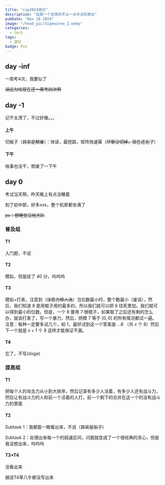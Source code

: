 ```yaml
---
title: "csp2024游记"
description: "这是一个迟来的不止一点半点的游记"
pubDate: "Nov 18 2024"
image: "/head_pic/Sigewinne_2.webp"
categories:
  - tech
tags:
  - 游记
badge: Pin
---
```


## day -inf

一周考4次，我要似了

~~话说为啥现在还一周考四次啊~~

## day -1

记不太清了，不过好像。。。

#### 上午

切板子（~~其实是颓废~~）：快读，最短路，矩阵快速幂（~~尽管没切掉，现在还忘了~~）

#### 下午

啥事也没干，颓废了一下午

## day 0

考试当天啊，昨天晚上有点没睡着

到了初中部，好多xxs，整个机房都坐满了

~~ps：想睡觉没地方趴~~

### 普及组
#### T1

入门题，不说

#### T2

模拟，但是挂了 $40$ 分，呜呜呜

#### T3

模拟+打表，注意到（~~注意力惊人法~~）当位数最小时，整个数最小（废话），然后，我们知道 $8$ 是用棍子用的最多的，所以我们就可以把 $8$ 往死里加，我们就可以得到最小的位数。但是，一个 $8$ 要用 $7$ 根棍子，如果取了之后还有剩的怎么办，就该打表了，写一个暴力，然后，把模 $7$ 等于 $[0,6]$ 的所有情况都试一遍。注意：每种一定要多试几个，如 $1$，最好试到这一个答案是 $...8$ （共 $x$ 个 $8$）然后下一个就是 $x+1$ 个 $8$ 这样才能保证不漏。

#### T4

忘了，不写(doge)

### 提高组
#### T1

把每个人的攻击力从小到大排序，然后记录有多少人活着，有多少人还有战斗力，然后让有战斗力的人和前一个活着的人打，前一个剩下的合并在这一个的没有战斗力的里面

#### T2

Subtask 1：我都能一眼看出来，不说（~~其实是忘了~~）

Subtask 2：处理出来每一个的超速区间，问题就变成了一个很经典的贪心，但是我没想出来，呜呜呜

#### T3+T4

没看出来

据说T4草八牛都没写出来